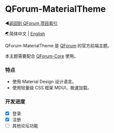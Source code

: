 # QForum-MaterialTheme

◀[返回到 QForum 项目索引](https://github.com/JackuXL/QForum)

🌏简体中文 | [English](https://github.com/JackuXL/QForum-MaterialTheme/blob/master/README_EN.md)

QForum-MaterialTheme 是 [QForum](https://github.com/JackuXL/QForum) 的官方前端主题。

本主题需要配合 [QForum-Core](https://github.com/JackuXL/QForum-Core) 使用。

### 特点

- 使用 Material Design 设计语言。
- 使用轻量级 CSS 框架 MDUI，极速加载。

### 开发进度

- [x] 登录
- [x] 注册
- [ ] 其他论坛功能
